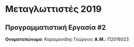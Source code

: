 # Μεταγλωττιστές 2019
## Προγραμματιστική Εργασία #2

**Ονοματεπώνυμο:** Καραμανίδης Γεώργιος
**Α.Μ.:** Π2016023


